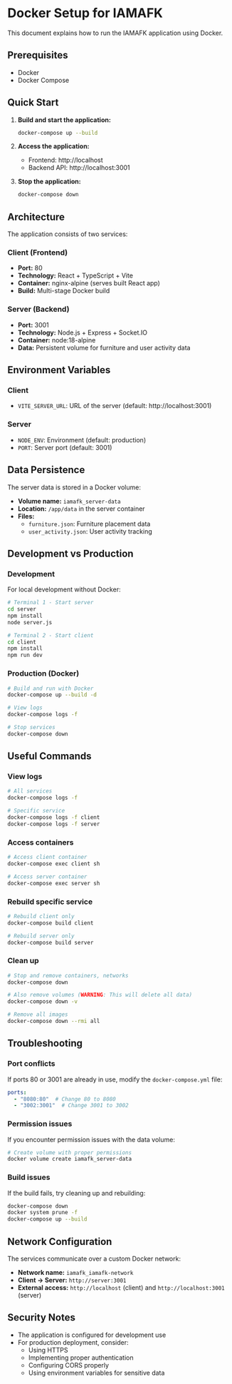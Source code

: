 # Docker Setup for IAMAFK

This document explains how to run the IAMAFK application using Docker.

## Prerequisites

- Docker
- Docker Compose

## Quick Start

1. **Build and start the application:**
   ```bash
   docker-compose up --build
   ```

2. **Access the application:**
   - Frontend: http://localhost
   - Backend API: http://localhost:3001

3. **Stop the application:**
   ```bash
   docker-compose down
   ```

## Architecture

The application consists of two services:

### Client (Frontend)
- **Port:** 80
- **Technology:** React + TypeScript + Vite
- **Container:** nginx-alpine (serves built React app)
- **Build:** Multi-stage Docker build

### Server (Backend)
- **Port:** 3001
- **Technology:** Node.js + Express + Socket.IO
- **Container:** node:18-alpine
- **Data:** Persistent volume for furniture and user activity data

## Environment Variables

### Client
- `VITE_SERVER_URL`: URL of the server (default: http://localhost:3001)

### Server
- `NODE_ENV`: Environment (default: production)
- `PORT`: Server port (default: 3001)

## Data Persistence

The server data is stored in a Docker volume:
- **Volume name:** `iamafk_server-data`
- **Location:** `/app/data` in the server container
- **Files:**
  - `furniture.json`: Furniture placement data
  - `user_activity.json`: User activity tracking

## Development vs Production

### Development
For local development without Docker:
```bash
# Terminal 1 - Start server
cd server
npm install
node server.js

# Terminal 2 - Start client
cd client
npm install
npm run dev
```

### Production (Docker)
```bash
# Build and run with Docker
docker-compose up --build -d

# View logs
docker-compose logs -f

# Stop services
docker-compose down
```

## Useful Commands

### View logs
```bash
# All services
docker-compose logs -f

# Specific service
docker-compose logs -f client
docker-compose logs -f server
```

### Access containers
```bash
# Access client container
docker-compose exec client sh

# Access server container
docker-compose exec server sh
```

### Rebuild specific service
```bash
# Rebuild client only
docker-compose build client

# Rebuild server only
docker-compose build server
```

### Clean up
```bash
# Stop and remove containers, networks
docker-compose down

# Also remove volumes (WARNING: This will delete all data)
docker-compose down -v

# Remove all images
docker-compose down --rmi all
```

## Troubleshooting

### Port conflicts
If ports 80 or 3001 are already in use, modify the `docker-compose.yml` file:
```yaml
ports:
  - "8080:80"  # Change 80 to 8080
  - "3002:3001"  # Change 3001 to 3002
```

### Permission issues
If you encounter permission issues with the data volume:
```bash
# Create volume with proper permissions
docker volume create iamafk_server-data
```

### Build issues
If the build fails, try cleaning up and rebuilding:
```bash
docker-compose down
docker system prune -f
docker-compose up --build
```

## Network Configuration

The services communicate over a custom Docker network:
- **Network name:** `iamafk_iamafk-network`
- **Client → Server:** `http://server:3001`
- **External access:** `http://localhost` (client) and `http://localhost:3001` (server)

## Security Notes

- The application is configured for development use
- For production deployment, consider:
  - Using HTTPS
  - Implementing proper authentication
  - Configuring CORS properly
  - Using environment variables for sensitive data 